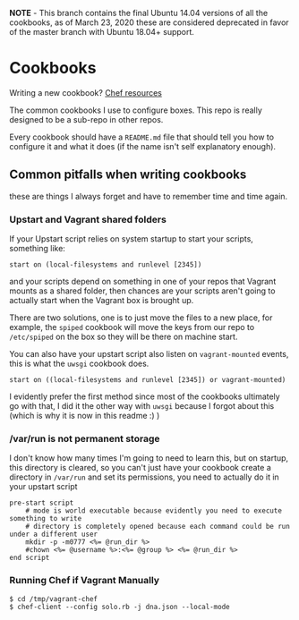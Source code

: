 __NOTE__ - This branch contains the final Ubuntu 14.04 versions of all the cookbooks, as of March 23, 2020 these are considered deprecated in favor of the master branch with Ubuntu 18.04+ support.

# Cookbooks

Writing a new cookbook? [Chef resources](https://docs.chef.io/resource.html)

The common cookbooks I use to configure boxes. This repo is really designed to be a sub-repo in other repos.

Every cookbook should have a `README.md` file that should tell you how to configure it and what it does (if the name isn't self explanatory enough).


## Common pitfalls when writing cookbooks

these are things I always forget and have to remember time and time again.


### Upstart and Vagrant shared folders

If your Upstart script relies on system startup to start your scripts, something like:

    start on (local-filesystems and runlevel [2345])

and your scripts depend on something in one of your repos that Vagrant mounts as a shared folder, then chances are your scripts aren't going to actually start when the Vagrant box is brought up.

There are two solutions, one is to just move the files to a new place, for example, the `spiped` cookbook will move the keys from our repo to `/etc/spiped` on the box so they will be there on machine start.

You can also have your upstart script also listen on `vagrant-mounted` events, this is what the `uwsgi` cookbook does.

    start on ((local-filesystems and runlevel [2345]) or vagrant-mounted)

I evidently prefer the first method since most of the cookbooks ultimately go with that, I did it the other way with `uwsgi` because I forgot about this (which is why it is now in this readme :) )


### /var/run is not permanent storage

I don't know how many times I'm going to need to learn this, but on startup, this directory is cleared, so you can't just have your cookbook create a directory in `/var/run` and set its permissions, you need to actually do it in your upstart script

    pre-start script
        # mode is world executable because evidently you need to execute something to write
        # directory is completely opened because each command could be run under a different user
        mkdir -p -m0777 <%= @run_dir %>
        #chown <%= @username %>:<%= @group %> <%= @run_dir %>
    end script


### Running Chef if Vagrant Manually


    $ cd /tmp/vagrant-chef
    $ chef-client --config solo.rb -j dna.json --local-mode